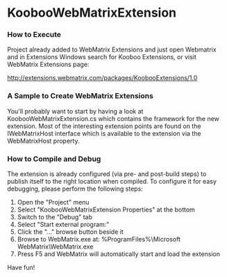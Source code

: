 KoobooWebMatrixExtension
========================

### How to Execute

Project already added to WebMatrix Extensions and just open Webmatrix and in Extensions Windows search for Kooboo Extensions, or visit
WebMatrix Extensions page:

   http://extensions.webmatrix.com/packages/KoobooExtensions/1.0
   
### A Sample to Create WebMatrix Extensions

You'll probably want to start by having a look at KoobooWebMatrixExtension.cs which contains the framework for the new extension. Most of the interesting extension points are found on the IWebMatrixHost interface which is available to the extension via the WebMatrixHost property.   

### How to Compile and Debug

The extension is already configured (via pre- and post-build steps) to publish
itself to the right location when compiled. To configure it for easy debugging,
please perform the following steps:

1. Open the "Project" menu
2. Select "KoobooWebMatrixExtension Properties" at the bottom
3. Switch to the "Debug" tab
4. Select "Start external program:"
5. Click the "..." browse button beside it
6. Browse to WebMatrix.exe at:
      %ProgramFiles%\Microsoft WebMatrix\WebMatrix.exe
7. Press F5 and WebMatrix will automatically start and load the extension

Have fun!
